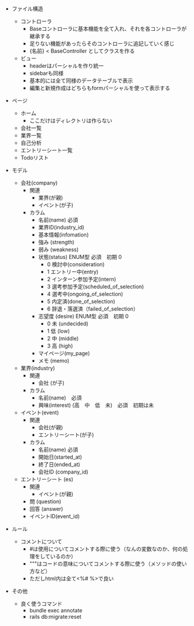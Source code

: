 * ファイル構造
    * コントローラ
        * Baseコントローラに基本機能を全て入れ、それを各コントローラが継承する
        * 足りない機能があったらそのコントローラに追記していく感じ
        * {名前} < BaseController としてクラスを作る
    * ビュー
        * headerはパーシャルを作り統一
        * sidebarも同様
        * 基本的には全て同様のデータテーブルで表示
        * 編集と新規作成はどちらもformパーシャルを使って表示する

* ページ
    * ホーム
        * ここだけはディレクトリは作らない
    * 会社一覧
    * 業界一覧
    * 自己分析
    * エントリーシート一覧
    * Todoリスト

* モデル
    * 会社(company)
        * 関連
            * 業界(が親)
            * イベント(が子)
        * カラム
            * 名前(name) 必須 
            * 業界ID(industry_id)
            * 基本情報(infomation)
            * 強み (strength)
            * 弱み (weakness)
            * 状態(status) ENUM型 必須　初期 0
                * 0 検討中(consideration)
                * 1 エントリー中(entry)
                * 2 インターン参加予定(intern)
                * 3 選考参加予定(scheduled_of_selection)
                * 4 選考中(ongoing_of_selection)
                * 5 内定済(done_of_selection)
                * 6 辞退・落選済（failed_of_selection）
            * 志望度 (desire) ENUM型 必須　初期 0
                * 0 未 (undecided)
                * 1 低 (low)
                * 2 中 (middle)
                * 3 高 (high)
            * マイページ(my_page)
            * メモ (memo)
    * 業界(industry)
        * 関連
            * 会社 (が子)
        * カラム
            * 名前(name)　必須
            * 興味(interest) (高　中　低　未)　必須　初期は未
    * イベント(event)
        * 関連
            * 会社(が親)
            * エントリーシート(が子)
        * カラム
            * 名前(name) 必須
            * 開始日(started_at)
            * 終了日(ended_at)
            * 会社ID (company_id)
    * エントリーシート (es)
        * 関連
            * イベント(が親)
        * 問 (question)
        * 回答 (answer)
        * イベントID(event_id)

* ルール
    * コメントについて
        * #は使用についてコメントする際に使う（なんの変数なのか、何の処理をしているのか）
        * """はコードの意味についてコメントする際に使う（メソッドの使い方など）
        * ただしhtml内は全て<%#  %>で良い
* その他
    * 良く使うコマンド
        * bundle exec annotate
        * rails db:migrate:reset